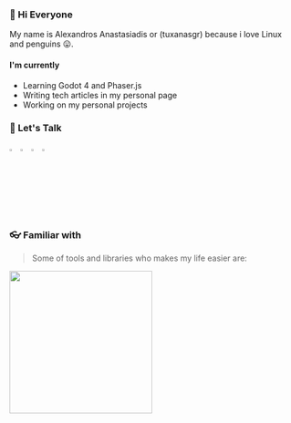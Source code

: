 

### 👋  Hi Everyone

My name is Alexandros Anastasiadis or (tuxanasgr) because i love Linux and penguins 😛.


#### I'm currently
- Learning Godot 4 and Phaser.js
- Writing tech articles in my personal page
- Working on my personal projects

### 💬  Let's Talk

<a href="https://linkedin.com/in/tuxanasgr"><img width="3%" src="https://skillicons.dev/icons?i=linkedin&theme=dark&perline=1"/></a>
<a href="https://codepen.io/tuxanasgr"><img width="3%" src="https://skillicons.dev/icons?i=codepen&theme=dark&perline=1"/></a>
<a href="https://instagram.com/tuxanasgr"><img width="3%" src="https://skillicons.dev/icons?i=instagram&theme=dark&perline=1"/></a>
<a href="mailto:alexanastagr@gmail.com"><img width="3%" src="https://skillicons.dev/icons?i=gmail&theme=light&perline=1"/></a>

### 👓 Familiar with

> Some of tools and libraries who makes my life easier are:

<img src="https://skillicons.dev/icons?i=sass,ts,js,react,redux,nextjs,jest,docker,wordpress,vscode,alpinejs,tailwind,vite,git&theme=dark&perline=7" width="250px"/>
